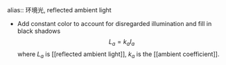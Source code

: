 alias:: 环境光, reflected ambient light

- Add constant color to account for disregarded
  illumination and fill in black shadows
  $$L_a=k_aI_a$$
  where $L_a$ is [[reflected ambient light]],
  $k_a$ is the [[ambient coefficient]].